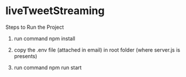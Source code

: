 # liveTweetStreaming


Steps to Run the Project

1. run command npm install

2. copy the .env file (attached in email) in root folder (where server.js is presents)

3. run command npm run start
